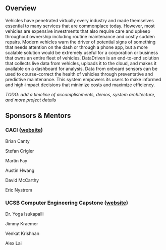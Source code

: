 ## Overview
Vehicles have penetrated virtually every industry and made themselves essential to many services that are commonplace today. However, most vehicles are expensive investments that also require care and upkeep throughout ownership including routine maintenance and costly sudden repairs. Modern vehicles warn the driver of potential signs of something that needs attention on the dash or through a phone app, but a more scalable solution would be extremely useful for a corporation or business that owns an entire fleet of vehicles. DataDriven is an end-to-end solution that collects live data from vehicles, uploads it to the cloud, and makes it available on a dashboard for analysis. Data from onboard sensors can be used to course-correct the health of vehicles through preventative and predictive maintenance. This system empowers its users to make informed and high-impact decisions that minimize costs and maximize efficiency.

*TODO: add a timeline of accomplishments, demos, system architecture, and more project details*

## Sponsors & Mentors
### CACI ([website](https://www.caci.com/))
Brian Canty

Stefan Crigler

Martin Fay

Austin Hwang

David McCarthy

Eric Nystrom

### UCSB Computer Engineering Capstone ([website](https://web.ece.ucsb.edu/~yoga/capstone/))

Dr. Yoga Isukapalli

Jimmy Kraemer

Venkat Krishnan

Alex Lai
